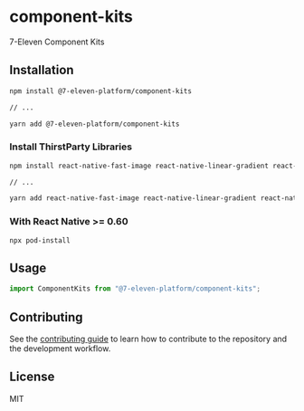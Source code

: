 # component-kits

7-Eleven Component Kits

## Installation

```sh
npm install @7-eleven-platform/component-kits

// ...

yarn add @7-eleven-platform/component-kits
```

### Install ThirstParty Libraries

```sh
npm install react-native-fast-image react-native-linear-gradient react-native-snap-carousel

// ...

yarn add react-native-fast-image react-native-linear-gradient react-native-snap-carousel
```

### With React Native >= 0.60

```
npx pod-install
```

## Usage

```js
import ComponentKits from "@7-eleven-platform/component-kits";
```

## Contributing

See the [contributing guide](CONTRIBUTING.md) to learn how to contribute to the repository and the development workflow.

## License

MIT
